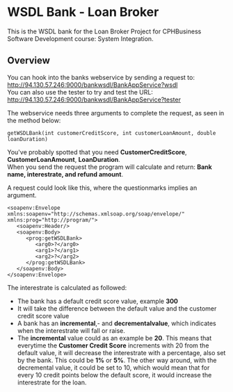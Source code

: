 # WSDL Bank - Loan Broker
This is the WSDL bank for the Loan Broker Project for CPHBusiness Software Development course: System Integration.  
  
## Overview  
You can hook into the banks webservice by sending a request to: 
http://94.130.57.246:9000/bankwsdl/BankAppService?wsdl  
You can also use the tester to try and test the URL:  
http://94.130.57.246:9000/bankwsdl/BankAppService?tester  
  
The webservice needs three arguments to complete the request, as seen in the method below:  

```getWSDLBank(int customerCreditScore, int customerLoanAmount, double loanDuration)``` 

You've probably spotted that you need **CustomerCreditScore**, **CustomerLoanAmount**, **LoanDuration**.  
When you send the request the program will calculate and return: **Bank name, interestrate, and refund amount**.  
  
A request could look like this, where the questionmarks implies an argument.
```
<soapenv:Envelope xmlns:soapenv="http://schemas.xmlsoap.org/soap/envelope/" xmlns:prog="http://program/">
   <soapenv:Header/>
   <soapenv:Body>
      <prog:getWSDLBank>
         <arg0>?</arg0>
         <arg1>?</arg1>
         <arg2>?</arg2>
      </prog:getWSDLBank>
   </soapenv:Body>
</soapenv:Envelope>

```
The interestrate is calculated as followed:  
* The bank has a default credit score value, example **300**  
* It will take the difference between the default value and the customer credit score value  
* A bank has an **incremental**,- and **decrementalvalue**, which indicates when the interestrate will fall or raise. 
* The **incremental** value could as an example be **20**. This means that everytime the **Customer Credit Score** increments with 20 from the default value, it will decrease the interestrate with a percentage, also set by the bank. This could be **1%** or **5%**. The other way around, with the decremental value, it could be set to 10, which would mean that for every 10 credit points below the default score, it would increase the interestrate for the loan.  
